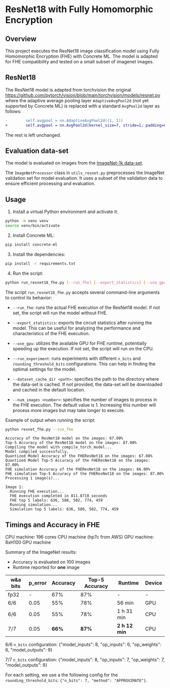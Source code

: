 # ResNet18 with Fully Homomorphic Encryption

## Overview

This project executes the ResNet18 image classification model using Fully Homomorphic Encryption (FHE) with Concrete ML. The model is adapted for FHE compatibility and tested on a small subset of imagenet images.

## ResNet18

The ResNet18 model is adapted from torchvision the original https://github.com/pytorch/vision/blob/main/torchvision/models/resnet.py where the adaptive average pooling layer `AdaptiveAvgPool2d` (not yet supported by Concrete ML) is replaced with a standard `AvgPool2d` layer as follows:

```diff
-        self.avgpool = nn.AdaptiveAvgPool2d((1, 1))
+        self.avgpool = nn.AvgPool2d(kernel_size=7, stride=1, padding=0)
```

The rest is left unchanged.

## Evaluation data-set

The model is evaluated on images from the [ImageNet-1k data-set](https://huggingface.co/datasets/timm/imagenet-1k-wds).

The `ImageNetProcessor` class in `utils_resnet.py` preprocesses the ImageNet validation set for model evaluation. It uses a subset of the validation data to ensure efficient processing and evaluation.

## Usage

1. Install a virtual Python environment and activate it:

<!--pytest-codeblocks:skip-->

```bash
python -m venv venv
source venv/bin/activate
```

2. Install Concrete ML:

<!--pytest-codeblocks:skip-->

```bash
pip install concrete-ml
```

3. Install the dependencies:

<!--pytest-codeblocks:skip-->

```bash
pip install -r requirements.txt
```

4. Run the script:

<!--pytest-codeblocks:skip-->

```bash
python run_resnet18_fhe.py [--run_fhe] [--export_statistics] [--use_gpu] [--run_experiment] [--dataset_cache_dir <path>] [--num_images <number>]
```

The script `run_resnet18_fhe.py` accepts several command-line arguments to control its behavior:

- `--run_fhe`: runs the actual FHE execution of the ResNet18 model. If not set, the script will run the model without FHE.

- `--export_statistics`: exports the circuit statistics after running the model. This can be useful for analyzing the performance and characteristics of the FHE execution.

- `--use_gpu`: utilizes the available GPU for FHE runtime, potentially speeding up the execution. If not set, the script will run on the CPU.

- `--run_experiment`: runs experiments with different `n_bits` and `rounding_threshold_bits` configurations. This can help in finding the optimal settings for the model.

- `--dataset_cache_dir <path>`: specifies the path to the directory where the data-set is cached. If not provided, the data-set will be downloaded and cached in the default location.

- `--num_images <number>`: specifies the number of images to process in the FHE execution. The default value is 1. Increasing this number will process more images but may take longer to execute.

Example of output when running the script:

<!--pytest-codeblocks:skip-->

```bash
python resnet_fhe.py --run_fhe
```

```
Accuracy of the ResNet18 model on the images: 67.00%
Top-5 Accuracy of the ResNet18 model on the images: 87.00%
Compiling the model with compile_torch_model...
Model compiled successfully.
Quantized Model Accuracy of the FHEResNet18 on the images: 67.00%
Quantized Model Top-5 Accuracy of the FHEResNet18 on the images: 87.00%
FHE simulation Accuracy of the FHEResNet18 on the images: 66.00%
FHE simulation Top-5 Accuracy of the FHEResNet18 on the images: 87.00%
Processing 1 image(s)...

Image 1:
  Running FHE execution...
  FHE execution completed in 811.8710 seconds
  FHE top 5 labels: 636, 588, 502, 774, 459
  Running simulation...
  Simulation top 5 labels: 636, 588, 502, 774, 459
```

## Timings and Accuracy in FHE

CPU machine: 196 cores CPU machine (hp7c from AWS)
GPU machine: 8xH100 GPU machine

Summary of the ImageNet results:

- Accuracy is evaluated on 100 images
- Runtime reported for **one** image

| w&a bits | p_error | Accuracy | Top-5 Accuracy | Runtime        | Device |
| -------- | ------- | -------- | -------------- | -------------- | ------ |
| fp32     | -       | 67%      | 87%            | -              | -      |
| 6/6      | 0.05    | 55%      | 78%            | 56 min         | GPU    |
| 6/6      | 0.05    | 55%      | 78%            | 1 h 31 min     | CPU    |
| 7/7      | 0.05    | **66%**  | **87%**        | **2 h 12 min** | CPU    |

6/6 `n_bits` configuration: {"model_inputs": 8, "op_inputs": 6, "op_weights": 6, "model_outputs": 9}

7/7 `n_bits` configuration: {"model_inputs": 8, "op_inputs": 7, "op_weights": 7, "model_outputs": 9}

For each setting, we use a the following config for the `rounding_threshold_bits`: `{"n_bits": 7, "method": "APPROXIMATE"}`.
